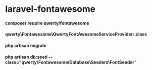 # laravel-fontawesome



#### composer require qwerty/fontawesome

#### qwerty\Fontawesome\QwertyFontAwesomeServiceProvider::class

#### php artisan migrate

####  php artisan db:seed --class="qwerty\Fontawesome\Database\Seeders\FontSeeder"
